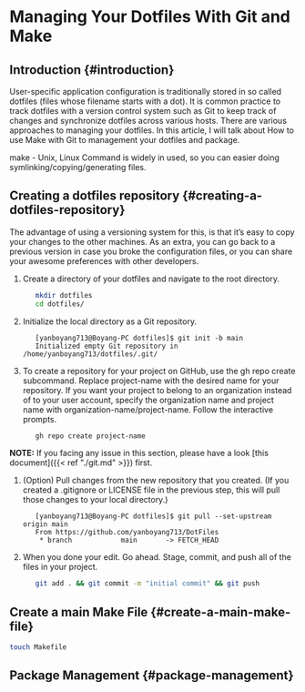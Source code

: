 # Managing Your Dotfiles With Git and Make


## Introduction {#introduction}

User-specific application configuration is traditionally stored in so called dotfiles (files whose filename starts with a dot). It is common practice to track dotfiles with a version control system such as Git to keep track of changes and synchronize dotfiles across various hosts.
There are various approaches to managing your dotfiles. In this article, I will talk about How to use Make with Git to management your dotfiles and package.

make - Unix, Linux Command is widely in used, so you can easier doing symlinking/copying/generating files.


## Creating a dotfiles repository {#creating-a-dotfiles-repository}

The advantage of using a versioning system for this, is that it’s easy to copy your changes to the other machines. As an extra, you can go back to a previous version in case you broke the configuration files, or you can share your awesome preferences with other developers.

1.  Create a directory of your dotfiles and navigate to the root directory.

    ```bash
       mkdir dotfiles
       cd dotfiles/
    ```

2.  Initialize the local directory as a Git repository.

    ```console
       [yanboyang713@Boyang-PC dotfiles]$ git init -b main
       Initialized empty Git repository in /home/yanboyang713/dotfiles/.git/
    ```

3.  To create a repository for your project on GitHub, use the gh repo create subcommand. Replace project-name with the desired name for your repository. If you want your project to belong to an organization instead of to your user account, specify the organization name and project name with organization-name/project-name. Follow the interactive prompts.

    ```bash
       gh repo create project-name
    ```

**NOTE:** If you facing any issue in this section, please have a look [this document]({{&lt; ref "./git.md" &gt;}}) first.

1.  (Option) Pull changes from the new repository that you created. (If you created a .gitignore or LICENSE file in the previous step, this will pull those changes to your local directory.)

    ```console
       [yanboyang713@Boyang-PC dotfiles]$ git pull --set-upstream origin main
       From https://github.com/yanboyang713/DotFiles
    ​    * branch            main       -> FETCH_HEAD
    ```

2.  When you done your edit. Go ahead. Stage, commit, and push all of the files in your project.

    ```bash
       git add . && git commit -m "initial commit" && git push
    ```


## Create a main Make File {#create-a-main-make-file}

```bash
touch Makefile
```


## Package Management {#package-management}

```file

```

